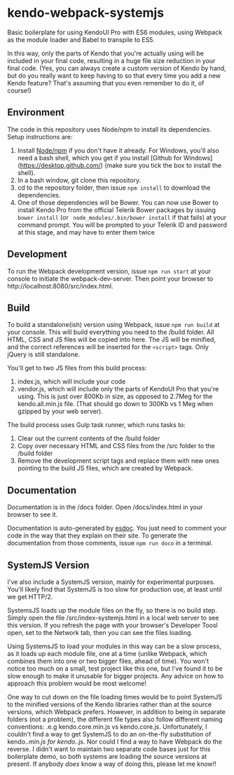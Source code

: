 # kendo-webpack-systemjs
Basic boilerplate for using KendoUI Pro with ES6 modules, using Webpack as the module loader and Babel to transpile to ES5.

In this way, only the parts of Kendo that you're actually using will be included in your final code, resulting in a huge file size reduction in your final code.  (Yes, you can always create a custom version of Kendo by hand, but do you really want to keep having to so that every time you add a new Kendo feature?  That's assuming that you even remember to do it, of course!)




## Environment
The code in this repository uses Node/npm to install its dependencies.  Setup instructions are:

1. Install [Node/npm](https://nodejs.org/en/download/) if you don't have it already.  For Windows, you'll also need a bash shell, which you get if you install [Github for Windows] (https://desktop.github.com/) (make sure you tick the box to install the shell).
1. In a bash window, git clone this repository.
1. cd to the repository folder, then issue `npm install` to download the dependencies.
1. One of those dependencies will be Bower.  You can now use Bower to install Kendo Pro from the official Telerik Bower packages by issuing `bower install` (or ` node_modules/.bin/bower install` if that fails) at your command prompt.  You will be prompted to your Telerik ID and password at this stage, and may have to enter them twice


## Development
To run the Webpack development version, issue `npm run start` at your console to initiate the webpack-dev-server.  Then point your browser to http://localhost:8080/src/index.html.


## Build
To build a standalone(ish) version using Webpack, issue `npm run build` at your console.  This will build everything you need to the /build folder.  All HTML, CSS and JS files will be copied into here.  The JS will be minified, and the correct references will be inserted for the `<script>` tags.  Only jQuery is still standalone.

You'll get to two JS files from this build process:

1. index.js, which will include your code
1. vendor.js, which will include only the parts of KendoUI Pro that you're using.  This is just over 800Kb in size, as opposed to 2.7Meg for the kendo.all.min.js file.  (That should go down to 300Kb vs 1 Meg when gzipped by your web server).

The build process uses Gulp task runner, which runs tasks to:

1. Clear out the current contents of the /build folder
1. Copy over necessary HTML and CSS files from the /src folder to the /build folder
1. Remove the development script tags and replace them with new ones pointing to the build JS files, which are created by Webpack.


## Documentation
Documentation is in the /docs folder.  Open /docs/index.html in your browser to see it.

Documentation is auto-generated by [esdoc](https://esdoc.org/).  You just need to comment your code in the way that they explain on their site.  To generate the documentation from those comments, issue `npm run doco` in a terminal.


## SystemJS Version
I've also include a SystemJS version, mainly for experimental purposes.  You'll likely find that SystemJS is too slow for production use, at least until we get HTTP/2.

SystemsJS loads up the module files on the fly, so there is no build step.  Simply open the file /src/index-systemjs.html in a local web server to see this version.  If you refresh the page with your browser's Developer Toosl open, set to the Network tab, then you can see the files loading.

Using SystemsJS to load your modules in this way can be a slow process, as it loads up each module file, one at a time (unlike Webpack, which combines them into one or two bigger files, ahead of time).  You won't notice too much on a small, test project like this one, but I've found it to be slow enough to make it unusable for bigger projects.  Any advice on how to approach this problem would be most welcome!

One way to cut down on the file loading times would be to point SystemJS to the minified versions of the Kendo libraries rather than at the source versions, which Webpack prefers.  However, in addition to being in separate folders (not a problem), the different file types also follow different naming conventions: .e.g  kendo.core.min.js vs kendo.core.js.  Unfortunately, I couldn't find a way to get SystemJS to do an on-the-fly substitution of kendo.*.min.js for kendo.*.js.  Nor could I find a way to have Webpack do the reverse.  I didn't want to maintain two separate code bases just for this boilerplate demo, so both systems are loading the source versions at present.  If anybody _does_ know a way of doing this, please let me know!!



